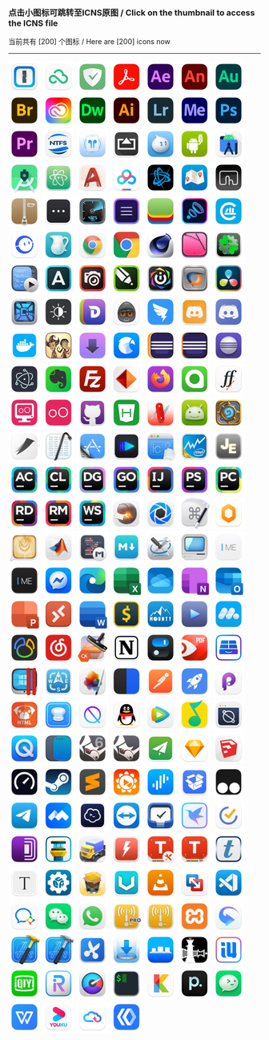### 点击小图标可跳转至ICNS原图  /  Click on the thumbnail to access the ICNS file  
当前共有 [200] 个图标 / Here are [200] icons now  
****  

<a href="../icons/1Password.icns"><img src="./1Password.jpg" alt="1Password" width="64" /></a>
<a href="../icons/360安全云盘.icns"><img src="./360安全云盘.jpg" alt="360安全云盘" width="64" /></a>
<a href="../icons/AdGuard for Safari.icns"><img src="./AdGuard%20for%20Safari.jpg" alt="AdGuard for Safari" width="64" /></a>
<a href="../icons/Adobe Acrobat.icns"><img src="./Adobe%20Acrobat.jpg" alt="Adobe Acrobat" width="64" /></a>
<a href="../icons/Adobe After Effects.icns"><img src="./Adobe%20After%20Effects.jpg" alt="Adobe After Effects" width="64" /></a>
<a href="../icons/Adobe Animate.icns"><img src="./Adobe%20Animate.jpg" alt="Adobe Animate" width="64" /></a>
<a href="../icons/Adobe Audition.icns"><img src="./Adobe%20Audition.jpg" alt="Adobe Audition" width="64" /></a>
<a href="../icons/Adobe Bridge.icns"><img src="./Adobe%20Bridge.jpg" alt="Adobe Bridge" width="64" /></a>
<a href="../icons/Adobe Creative Cloud.icns"><img src="./Adobe%20Creative%20Cloud.jpg" alt="Adobe Creative Cloud" width="64" /></a>
<a href="../icons/Adobe Dreamweaver.icns"><img src="./Adobe%20Dreamweaver.jpg" alt="Adobe Dreamweaver" width="64" /></a>
<a href="../icons/Adobe Illustrator.icns"><img src="./Adobe%20Illustrator.jpg" alt="Adobe Illustrator" width="64" /></a>
<a href="../icons/Adobe Lightroom.icns"><img src="./Adobe%20Lightroom.jpg" alt="Adobe Lightroom" width="64" /></a>
<a href="../icons/Adobe Media Encoder.icns"><img src="./Adobe%20Media%20Encoder.jpg" alt="Adobe Media Encoder" width="64" /></a>
<a href="../icons/Adobe Photoshop.icns"><img src="./Adobe%20Photoshop.jpg" alt="Adobe Photoshop" width="64" /></a>
<a href="../icons/Adobe Premiere.icns"><img src="./Adobe%20Premiere.jpg" alt="Adobe Premiere" width="64" /></a>
<a href="../icons/Aibotech NTFS.icns"><img src="./Aibotech%20NTFS.jpg" alt="Aibotech NTFS" width="64" /></a>
<a href="../icons/AirBuddy.icns"><img src="./AirBuddy.jpg" alt="AirBuddy" width="64" /></a>
<a href="../icons/AirServer.icns"><img src="./AirServer.jpg" alt="AirServer" width="64" /></a>
<a href="../icons/Aliwangwang.icns"><img src="./Aliwangwang.jpg" alt="Aliwangwang" width="64" /></a>
<a href="../icons/Android File Transfer.icns"><img src="./Android%20File%20Transfer.jpg" alt="Android File Transfer" width="64" /></a>
<a href="../icons/Android Studio(New).icns"><img src="./Android%20Studio(New).jpg" alt="Android Studio(New)" width="64" /></a>
<a href="../icons/Android Studio.icns"><img src="./Android%20Studio.jpg" alt="Android Studio" width="64" /></a>
<a href="../icons/Atom.icns"><img src="./Atom.jpg" alt="Atom" width="64" /></a>
<a href="../icons/AutoCAD.icns"><img src="./AutoCAD.jpg" alt="AutoCAD" width="64" /></a>
<a href="../icons/BaiduNetdisk.icns"><img src="./BaiduNetdisk.jpg" alt="BaiduNetdisk" width="64" /></a>
<a href="../icons/BattleNet.icns"><img src="./BattleNet.jpg" alt="BattleNet" width="64" /></a>
<a href="../icons/BestTrace.icns"><img src="./BestTrace.jpg" alt="BestTrace" width="64" /></a>
<a href="../icons/Better Touch Tool.icns"><img src="./Better%20Touch%20Tool.jpg" alt="Better Touch Tool" width="64" /></a>
<a href="../icons/BetterZip.icns"><img src="./BetterZip.jpg" alt="BetterZip" width="64" /></a>
<a href="../icons/BitBar.icns"><img src="./BitBar.jpg" alt="BitBar" width="64" /></a>
<a href="../icons/Blackmagic Disk Speed Test.icns"><img src="./Blackmagic%20Disk%20Speed%20Test.jpg" alt="Blackmagic Disk Speed Test" width="64" /></a>
<a href="../icons/Blocs.icns"><img src="./Blocs.jpg" alt="Blocs" width="64" /></a>
<a href="../icons/BlueStacks.icns"><img src="./BlueStacks.jpg" alt="BlueStacks" width="64" /></a>
<a href="../icons/Boom3D.icns"><img src="./Boom3D.jpg" alt="Boom3D" width="64" /></a>
<a href="../icons/CAJViewer.icns"><img src="./CAJViewer.jpg" alt="CAJViewer" width="64" /></a>
<a href="../icons/CCtalk.icns"><img src="./CCtalk.jpg" alt="CCtalk" width="64" /></a>
<a href="../icons/Charles.icns"><img src="./Charles.jpg" alt="Charles" width="64" /></a>
<a href="../icons/Chrome(1).icns"><img src="./Chrome(1).jpg" alt="Chrome(1)" width="64" /></a>
<a href="../icons/Chrome(2).icns"><img src="./Chrome(2).jpg" alt="Chrome(2)" width="64" /></a>
<a href="../icons/Cinema 4D.icns"><img src="./Cinema%204D.jpg" alt="Cinema 4D" width="64" /></a>
<a href="../icons/CleanMyMac.icns"><img src="./CleanMyMac.jpg" alt="CleanMyMac" width="64" /></a>
<a href="../icons/CloverConfigurator.icns"><img src="./CloverConfigurator.jpg" alt="CloverConfigurator" width="64" /></a>
<a href="../icons/CodeRunner.icns"><img src="./CodeRunner.jpg" alt="CodeRunner" width="64" /></a>
<a href="../icons/Corel Font Manager 2019.icns"><img src="./Corel%20Font%20Manager%202019.jpg" alt="Corel Font Manager 2019" width="64" /></a>
<a href="../icons/Corel PHOTO-PAINT 2019.icns"><img src="./Corel%20PHOTO-PAINT%202019.jpg" alt="Corel PHOTO-PAINT 2019" width="64" /></a>
<a href="../icons/CorelDRAW 2019.icns"><img src="./CorelDRAW%202019.jpg" alt="CorelDRAW 2019" width="64" /></a>
<a href="../icons/Corsair iCUE.icns"><img src="./Corsair%20iCUE.jpg" alt="Corsair iCUE" width="64" /></a>
<a href="../icons/CrossOver.icns"><img src="./CrossOver.jpg" alt="CrossOver" width="64" /></a>
<a href="../icons/DaVinci.icns"><img src="./DaVinci.jpg" alt="DaVinci" width="64" /></a>
<a href="../icons/DaisyDisk.icns"><img src="./DaisyDisk.jpg" alt="DaisyDisk" width="64" /></a>
<a href="../icons/Dark Mode for Safari.icns"><img src="./Dark%20Mode%20for%20Safari.jpg" alt="Dark Mode for Safari" width="64" /></a>
<a href="../icons/Dash.icns"><img src="./Dash.jpg" alt="Dash" width="64" /></a>
<a href="../icons/Debookee.icns"><img src="./Debookee.jpg" alt="Debookee" width="64" /></a>
<a href="../icons/DingTalk.icns"><img src="./DingTalk.jpg" alt="DingTalk" width="64" /></a>
<a href="../icons/Discord Dev.icns"><img src="./Discord%20Dev.jpg" alt="Discord Dev" width="64" /></a>
<a href="../icons/Discord.icns"><img src="./Discord.jpg" alt="Discord" width="64" /></a>
<a href="../icons/Docker.icns"><img src="./Docker.jpg" alt="Docker" width="64" /></a>
<a href="../icons/Don't Starve Together.icns"><img src="./Don't%20Starve%20Together.jpg" alt="Don't Starve Together" width="64" /></a>
<a href="../icons/Downie.icns"><img src="./Downie.jpg" alt="Downie" width="64" /></a>
<a href="../icons/Eagle.icns"><img src="./Eagle.jpg" alt="Eagle" width="64" /></a>
<a href="../icons/Eclipse(1).icns"><img src="./Eclipse(1).jpg" alt="Eclipse(1)" width="64" /></a>
<a href="../icons/Eclipse(2).icns"><img src="./Eclipse(2).jpg" alt="Eclipse(2)" width="64" /></a>
<a href="../icons/Eclipse(3).icns"><img src="./Eclipse(3).jpg" alt="Eclipse(3)" width="64" /></a>
<a href="../icons/Electron.icns"><img src="./Electron.jpg" alt="Electron" width="64" /></a>
<a href="../icons/Evernote.icns"><img src="./Evernote.jpg" alt="Evernote" width="64" /></a>
<a href="../icons/FileZilla.icns"><img src="./FileZilla.jpg" alt="FileZilla" width="64" /></a>
<a href="../icons/FireStream.icns"><img src="./FireStream.jpg" alt="FireStream" width="64" /></a>
<a href="../icons/Firefox.icns"><img src="./Firefox.jpg" alt="Firefox" width="64" /></a>
<a href="../icons/Focus.icns"><img src="./Focus.jpg" alt="Focus" width="64" /></a>
<a href="../icons/FontForge.icns"><img src="./FontForge.jpg" alt="FontForge" width="64" /></a>
<a href="../icons/Genymotion Shell.icns"><img src="./Genymotion%20Shell.jpg" alt="Genymotion Shell" width="64" /></a>
<a href="../icons/Genymotion.icns"><img src="./Genymotion.jpg" alt="Genymotion" width="64" /></a>
<a href="../icons/Github.icns"><img src="./Github.jpg" alt="Github" width="64" /></a>
<a href="../icons/HBuilderx.icns"><img src="./HBuilderx.jpg" alt="HBuilderx" width="64" /></a>
<a href="../icons/Hackintool.icns"><img src="./Hackintool.jpg" alt="Hackintool" width="64" /></a>
<a href="../icons/HandShaker.icns"><img src="./HandShaker.jpg" alt="HandShaker" width="64" /></a>
<a href="../icons/HearthStone.icns"><img src="./HearthStone.jpg" alt="HearthStone" width="64" /></a>
<a href="../icons/HelloFont.icns"><img src="./HelloFont.jpg" alt="HelloFont" width="64" /></a>
<a href="../icons/Hex Fiend.icns"><img src="./Hex%20Fiend.jpg" alt="Hex Fiend" width="64" /></a>
<a href="../icons/Hopper Disassembler.icns"><img src="./Hopper%20Disassembler.jpg" alt="Hopper Disassembler" width="64" /></a>
<a href="../icons/IINA.icns"><img src="./IINA.jpg" alt="IINA" width="64" /></a>
<a href="../icons/Icon Slate.icns"><img src="./Icon%20Slate.jpg" alt="Icon Slate" width="64" /></a>
<a href="../icons/Intel Power Gadget.icns"><img src="./Intel%20Power%20Gadget.jpg" alt="Intel Power Gadget" width="64" /></a>
<a href="../icons/JSON Editor.icns"><img src="./JSON%20Editor.jpg" alt="JSON Editor" width="64" /></a>
<a href="../icons/JetBrains AppCode.icns"><img src="./JetBrains%20AppCode.jpg" alt="JetBrains AppCode" width="64" /></a>
<a href="../icons/JetBrains CLion.icns"><img src="./JetBrains%20CLion.jpg" alt="JetBrains CLion" width="64" /></a>
<a href="../icons/JetBrains DataGrip.icns"><img src="./JetBrains%20DataGrip.jpg" alt="JetBrains DataGrip" width="64" /></a>
<a href="../icons/JetBrains GoLand.icns"><img src="./JetBrains%20GoLand.jpg" alt="JetBrains GoLand" width="64" /></a>
<a href="../icons/JetBrains IDEA.icns"><img src="./JetBrains%20IDEA.jpg" alt="JetBrains IDEA" width="64" /></a>
<a href="../icons/JetBrains PHPStorm.icns"><img src="./JetBrains%20PHPStorm.jpg" alt="JetBrains PHPStorm" width="64" /></a>
<a href="../icons/JetBrains PyCharm.icns"><img src="./JetBrains%20PyCharm.jpg" alt="JetBrains PyCharm" width="64" /></a>
<a href="../icons/JetBrains Rider.icns"><img src="./JetBrains%20Rider.jpg" alt="JetBrains Rider" width="64" /></a>
<a href="../icons/JetBrains RubyMine.icns"><img src="./JetBrains%20RubyMine.jpg" alt="JetBrains RubyMine" width="64" /></a>
<a href="../icons/JetBrains WebStorm.icns"><img src="./JetBrains%20WebStorm.jpg" alt="JetBrains WebStorm" width="64" /></a>
<a href="../icons/Keka.icns"><img src="./Keka.jpg" alt="Keka" width="64" /></a>
<a href="../icons/KeyShot.icns"><img src="./KeyShot.jpg" alt="KeyShot" width="64" /></a>
<a href="../icons/Keyboard Maestro.icns"><img src="./Keyboard%20Maestro.jpg" alt="Keyboard Maestro" width="64" /></a>
<a href="../icons/Lemon.icns"><img src="./Lemon.jpg" alt="Lemon" width="64" /></a>
<a href="../icons/Lungo.icns"><img src="./Lungo.jpg" alt="Lungo" width="64" /></a>
<a href="../icons/MATLAB.icns"><img src="./MATLAB.jpg" alt="MATLAB" width="64" /></a>
<a href="../icons/MWeb.icns"><img src="./MWeb.jpg" alt="MWeb" width="64" /></a>
<a href="../icons/MacDown.icns"><img src="./MacDown.jpg" alt="MacDown" width="64" /></a>
<a href="../icons/MaciASL.icns"><img src="./MaciASL.jpg" alt="MaciASL" width="64" /></a>
<a href="../icons/Mactracker.icns"><img src="./Mactracker.jpg" alt="Mactracker" width="64" /></a>
<a href="../icons/MarkEditor.icns"><img src="./MarkEditor.jpg" alt="MarkEditor" width="64" /></a>
<a href="../icons/MarkEditor_Dark.png"><img src="./MarkEditor_Dark.jpg" alt="MarkEditor_Dark" width="64" /></a>
<a href="../icons/Messenger.icns"><img src="./Messenger.jpg" alt="Messenger" width="64" /></a>
<a href="../icons/Microsoft Edge.icns"><img src="./Microsoft%20Edge.jpg" alt="Microsoft Edge" width="64" /></a>
<a href="../icons/Microsoft Excel.icns"><img src="./Microsoft%20Excel.jpg" alt="Microsoft Excel" width="64" /></a>
<a href="../icons/Microsoft OneDrive.icns"><img src="./Microsoft%20OneDrive.jpg" alt="Microsoft OneDrive" width="64" /></a>
<a href="../icons/Microsoft OneNote.icns"><img src="./Microsoft%20OneNote.jpg" alt="Microsoft OneNote" width="64" /></a>
<a href="../icons/Microsoft Outlook.icns"><img src="./Microsoft%20Outlook.jpg" alt="Microsoft Outlook" width="64" /></a>
<a href="../icons/Microsoft PowerPoint.icns"><img src="./Microsoft%20PowerPoint.jpg" alt="Microsoft PowerPoint" width="64" /></a>
<a href="../icons/Microsoft Remote Desktop.icns"><img src="./Microsoft%20Remote%20Desktop.jpg" alt="Microsoft Remote Desktop" width="64" /></a>
<a href="../icons/Microsoft Word.icns"><img src="./Microsoft%20Word.jpg" alt="Microsoft Word" width="64" /></a>
<a href="../icons/Money Pro.icns"><img src="./Money%20Pro.jpg" alt="Money Pro" width="64" /></a>
<a href="../icons/Mounty.icns"><img src="./Mounty.jpg" alt="Mounty" width="64" /></a>
<a href="../icons/Movist.icns"><img src="./Movist.jpg" alt="Movist" width="64" /></a>
<a href="../icons/MuMu.icns"><img src="./MuMu.jpg" alt="MuMu" width="64" /></a>
<a href="../icons/Navicat.icns"><img src="./Navicat.jpg" alt="Navicat" width="64" /></a>
<a href="../icons/NeteaseMusic.icns"><img src="./NeteaseMusic.jpg" alt="NeteaseMusic" width="64" /></a>
<a href="../icons/Noiseless CK.icns"><img src="./Noiseless%20CK.jpg" alt="Noiseless CK" width="64" /></a>
<a href="../icons/Notion.icns"><img src="./Notion.jpg" alt="Notion" width="64" /></a>
<a href="../icons/One Switch.icns"><img src="./One%20Switch.jpg" alt="One Switch" width="64" /></a>
<a href="../icons/PDF Expert.icns"><img src="./PDF%20Expert.jpg" alt="PDF Expert" width="64" /></a>
<a href="../icons/Paragon NTFS.icns"><img src="./Paragon%20NTFS.jpg" alt="Paragon NTFS" width="64" /></a>
<a href="../icons/Parallels Desktop.icns"><img src="./Parallels%20Desktop.jpg" alt="Parallels Desktop" width="64" /></a>
<a href="../icons/Path Finder.icns"><img src="./Path%20Finder.jpg" alt="Path Finder" width="64" /></a>
<a href="../icons/Pixelmator Pro.icns"><img src="./Pixelmator%20Pro.jpg" alt="Pixelmator Pro" width="64" /></a>
<a href="../icons/PopClip.icns"><img src="./PopClip.jpg" alt="PopClip" width="64" /></a>
<a href="../icons/Postman.icns"><img src="./Postman.jpg" alt="Postman" width="64" /></a>
<a href="../icons/Potato.icns"><img src="./Potato.jpg" alt="Potato" width="64" /></a>
<a href="../icons/Principle.icns"><img src="./Principle.jpg" alt="Principle" width="64" /></a>
<a href="../icons/PugToHtml.icns"><img src="./PugToHtml.jpg" alt="PugToHtml" width="64" /></a>
<a href="../icons/PxCook.icns"><img src="./PxCook.jpg" alt="PxCook" width="64" /></a>
<a href="../icons/QBlocker.icns"><img src="./QBlocker.jpg" alt="QBlocker" width="64" /></a>
<a href="../icons/QQ.icns"><img src="./QQ.jpg" alt="QQ" width="64" /></a>
<a href="../icons/QQLive.icns"><img src="./QQLive.jpg" alt="QQLive" width="64" /></a>
<a href="../icons/QQMusic.icns"><img src="./QQMusic.jpg" alt="QQMusic" width="64" /></a>
<a href="../icons/QQ小程序开发者工具.icns"><img src="./QQ小程序开发者工具.jpg" alt="QQ小程序开发者工具" width="64" /></a>
<a href="../icons/QuickTime Player.icns"><img src="./QuickTime%20Player.jpg" alt="QuickTime Player" width="64" /></a>
<a href="../icons/Rectangle.icns"><img src="./Rectangle.jpg" alt="Rectangle" width="64" /></a>
<a href="../icons/Rhino 6.icns"><img src="./Rhino%206.jpg" alt="Rhino 6" width="64" /></a>
<a href="../icons/Rhino.icns"><img src="./Rhino.jpg" alt="Rhino" width="64" /></a>
<a href="../icons/ShadowsocksX.icns"><img src="./ShadowsocksX.jpg" alt="ShadowsocksX" width="64" /></a>
<a href="../icons/Sketch.icns"><img src="./Sketch.jpg" alt="Sketch" width="64" /></a>
<a href="../icons/SketchUP.icns"><img src="./SketchUP.jpg" alt="SketchUP" width="64" /></a>
<a href="../icons/Speedtest.icns"><img src="./Speedtest.jpg" alt="Speedtest" width="64" /></a>
<a href="../icons/Steam.icns"><img src="./Steam.jpg" alt="Steam" width="64" /></a>
<a href="../icons/Sublime.icns"><img src="./Sublime.jpg" alt="Sublime" width="64" /></a>
<a href="../icons/Sunlogin.icns"><img src="./Sunlogin.jpg" alt="Sunlogin" width="64" /></a>
<a href="../icons/Surge.icns"><img src="./Surge.jpg" alt="Surge" width="64" /></a>
<a href="../icons/Suspicious Package.icns"><img src="./Suspicious%20Package.jpg" alt="Suspicious Package" width="64" /></a>
<a href="../icons/Tampermonkey.icns"><img src="./Tampermonkey.jpg" alt="Tampermonkey" width="64" /></a>
<a href="../icons/Telegram.icns"><img src="./Telegram.jpg" alt="Telegram" width="64" /></a>
<a href="../icons/Tencent Meeting.icns"><img src="./Tencent%20Meeting.jpg" alt="Tencent Meeting" width="64" /></a>
<a href="../icons/Termius.icns"><img src="./Termius.jpg" alt="Termius" width="64" /></a>
<a href="../icons/Themviewer.icns"><img src="./Themviewer.jpg" alt="Themviewer" width="64" /></a>
<a href="../icons/Things3.icns"><img src="./Things3.jpg" alt="Things3" width="64" /></a>
<a href="../icons/Thunder.icns"><img src="./Thunder.jpg" alt="Thunder" width="64" /></a>
<a href="../icons/TickTick(滴答清单).icns"><img src="./TickTick(滴答清单).jpg" alt="TickTick(滴答清单)" width="64" /></a>
<a href="../icons/TorBrowser.icns"><img src="./TorBrowser.jpg" alt="TorBrowser" width="64" /></a>
<a href="../icons/Tower Pro.icns"><img src="./Tower%20Pro.jpg" alt="Tower Pro" width="64" /></a>
<a href="../icons/Transmit.icns"><img src="./Transmit.jpg" alt="Transmit" width="64" /></a>
<a href="../icons/Turbo Boost Switcher.icns"><img src="./Turbo%20Boost%20Switcher.jpg" alt="Turbo Boost Switcher" width="64" /></a>
<a href="../icons/Tuxera Disk Manager.icns"><img src="./Tuxera%20Disk%20Manager.jpg" alt="Tuxera Disk Manager" width="64" /></a>
<a href="../icons/Tuxera NTFS.icns"><img src="./Tuxera%20NTFS.jpg" alt="Tuxera NTFS" width="64" /></a>
<a href="../icons/Typelight.icns"><img src="./Typelight.jpg" alt="Typelight" width="64" /></a>
<a href="../icons/Typora.icns"><img src="./Typora.jpg" alt="Typora" width="64" /></a>
<a href="../icons/UEFITool.icns"><img src="./UEFITool.jpg" alt="UEFITool" width="64" /></a>
<a href="../icons/UninstallPKG.icns"><img src="./UninstallPKG.jpg" alt="UninstallPKG" width="64" /></a>
<a href="../icons/V2rayU.icns"><img src="./V2rayU.jpg" alt="V2rayU" width="64" /></a>
<a href="../icons/VLC.icns"><img src="./VLC.jpg" alt="VLC" width="64" /></a>
<a href="../icons/VMware Fusion.icns"><img src="./VMware%20Fusion.jpg" alt="VMware Fusion" width="64" /></a>
<a href="../icons/VSCode.icns"><img src="./VSCode.jpg" alt="VSCode" width="64" /></a>
<a href="../icons/WXWork(企业微信).icns"><img src="./WXWork(企业微信).jpg" alt="WXWork(企业微信)" width="64" /></a>
<a href="../icons/WeChat.icns"><img src="./WeChat.jpg" alt="WeChat" width="64" /></a>
<a href="../icons/WhatsApp.icns"><img src="./WhatsApp.jpg" alt="WhatsApp" width="64" /></a>
<a href="../icons/WiFi Explorer Pro.icns"><img src="./WiFi%20Explorer%20Pro.jpg" alt="WiFi Explorer Pro" width="64" /></a>
<a href="../icons/WiFi Explorer.icns"><img src="./WiFi%20Explorer.jpg" alt="WiFi Explorer" width="64" /></a>
<a href="../icons/XAMPP.icns"><img src="./XAMPP.jpg" alt="XAMPP" width="64" /></a>
<a href="../icons/XLPlayer.icns"><img src="./XLPlayer.jpg" alt="XLPlayer" width="64" /></a>
<a href="../icons/Xcode(golden hammer).icns"><img src="./Xcode(golden%20hammer).jpg" alt="Xcode(golden hammer)" width="64" /></a>
<a href="../icons/Xcode(silver hammer).icns"><img src="./Xcode(silver%20hammer).jpg" alt="Xcode(silver hammer)" width="64" /></a>
<a href="../icons/Xnip.icns"><img src="./Xnip.jpg" alt="Xnip" width="64" /></a>
<a href="../icons/Yoink.icns"><img src="./Yoink.jpg" alt="Yoink" width="64" /></a>
<a href="../icons/cDock.icns"><img src="./cDock.jpg" alt="cDock" width="64" /></a>
<a href="../icons/checkra1n.icns"><img src="./checkra1n.jpg" alt="checkra1n" width="64" /></a>
<a href="../icons/i4Tools.icns"><img src="./i4Tools.jpg" alt="i4Tools" width="64" /></a>
<a href="../icons/iQIYI(爱奇艺).icns"><img src="./iQIYI(爱奇艺).jpg" alt="iQIYI(爱奇艺)" width="64" /></a>
<a href="../icons/iRIghtMouse(超级右键).icns"><img src="./iRIghtMouse(超级右键).jpg" alt="iRIghtMouse(超级右键)" width="64" /></a>
<a href="../icons/iStat Menus.icns"><img src="./iStat%20Menus.jpg" alt="iStat Menus" width="64" /></a>
<a href="../icons/iTerm.icns"><img src="./iTerm.jpg" alt="iTerm" width="64" /></a>
<a href="../icons/miniQpicview(看图).icns"><img src="./miniQpicview(看图).jpg" alt="miniQpicview(看图)" width="64" /></a>
<a href="../icons/pap.er.icns"><img src="./pap.er.jpg" alt="pap.er" width="64" /></a>
<a href="../icons/wechatwebdevtools(微信开发者工具).icns"><img src="./wechatwebdevtools(微信开发者工具).jpg" alt="wechatwebdevtools(微信开发者工具)" width="64" /></a>
<a href="../icons/wpsoffice.icns"><img src="./wpsoffice.jpg" alt="wpsoffice" width="64" /></a>
<a href="../icons/优酷.icns"><img src="./优酷.jpg" alt="优酷" width="64" /></a>
<a href="../icons/天翼云盘.icns"><img src="./天翼云盘.jpg" alt="天翼云盘" width="64" /></a>
<a href="../icons/百度开发者工具.icns"><img src="./百度开发者工具.jpg" alt="百度开发者工具" width="64" /></a>
